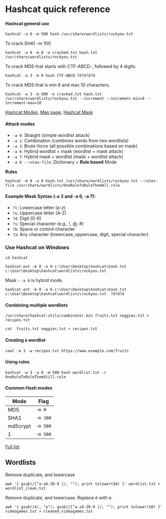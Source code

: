# Hashcat quick reference

#### Hashcat general use

```
hashcat -a 0 -m 500 hash /usr/share/wordlists/rockyou.txt
```

To crack SHA1 -m 100 
```
hashcat -a 0 -m 0 -o cracked.txt hash.txt /usr/share/wordlists/rockyou.txt
```

To crack MD5 that starts with CTF-ABCD-, followed by 4 digits.
```
hashcat -a 3 -m 0 hash CTF-ABCD-?d?d?d?d
```

To crack MD5 that is min 8 and max 10 characters. 
```
hashcat -a 3 -m 500 -o cracked.txt hash.txt /usr/share/wordlists/rockyou.txt --increment --increment-min=8 --increment-max=10
```

[Hashcat Modes](https://hashcat.net/wiki/doku.php?id=example_hashes), [Man page](https://hashcat.net/wiki/doku.php?id=hashcat), [Hashcat Mask](https://hashcat.net/wiki/doku.php?id=mask_attack)

#### Attack modes
* `-a 0`: Straight (simple wordlist attack)
* `-a 1`: Combination (combines words from two wordlists)
* `-a 3`: Brute-force (all possible combinations based on mask)
* `-a 6`: Hybrid wordlist + mask (wordlist + mask attack)
* `-a 7`: Hybrid mask + wordlist (mask + wordlist attack)
* `-a 0 --rules-file`: Dictionary + **Rule based** Mode

**Rules**
```
hashcat -m 0 -a 0 hash.txt /usr/share/wordlists/rockyou.txt --rules-file /usr/share/wordlists/OneRuleToRuleThemAll.rule
```

#### Example Mask Syntax (-a 3 and -a 6, -a 7):

* `?l`: Lowercase letter (a-z)
* `?u`: Uppercase letter (A-Z)
* `?d`: Digit (0-9)
* `?s`: Special character (e.g., !, @, #)
* `?b`: Space or control character
* `?a`: Any character (lowercase, uppercase, digit, special character)


### Use Hashcat on Windows
```
cd hashcat

hashcat.ext -m 0 -a 0 c:\User\Desktop\hashcat\hash.txt c:\User\Desktop\hashcat\wordlists\rockyou.txt
```
Mask - `-a 6` is hybrid mode. 
```
hashcat.ext -m 0 -a 6 c:\User\Desktop\hashcat\hash.txt c:\User\Desktop\hashcat\wordlists\rockyou.txt  ?d?d?d
```


#### Combining multiple wordlists
```
/usr/share/hashcat-utils/combinator.bin fruits.txt veggies.txt > recipes.txt
```
```
cat  fruits.txt veggies.txt > recipes.txt
```
#### Creating a wordlist
```
cewl -m 3 -w recipes.txt https://www.example.com/fruits
```
#### Using rules

```
hashcat -w 3 -a 0 -m 500 hash wordlist.txt -r OneRuleToRuleThemStill.rule
```

#### Common Hash modes
| Mode | Flag |
| -- | -- |
MD5 | `-m 0`
SHA1 | `-m 100`
md5crypt | `-m 500`
$1$ | `-m 500`

[Full list](https://hashcat.net/wiki/doku.php?id=example_hashes)


## Wordlists

Remove duplicate, and lowercase
```
awk '{ gsub(/[^a-zA-Z0-9 ]/, ""); print tolower($0) }' wordlist.txt > wordlist_clean.txt
```
Remove duplicate, and lowercase. Replace é with e. 
```
awk '{ gsub(/é/, "e"); gsub(/[^a-zA-Z0-9 ]/, ""); print tolower($0) }' videogames.txt > cleaned_videogames.txt
```

